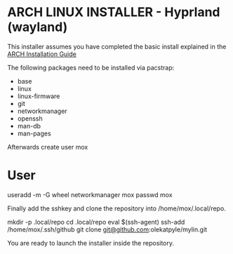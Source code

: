 # ARCH LINUX INSTALLER - Hyprland (wayland)

This installer assumes you have completed the basic install explained in the
[ARCH Installation Guide](https://wiki.archlinux.org/title/Installation_guide)

The following packages need to be installed via pacstrap:
- base
- linux
- linux-firmware
- git
- networkmanager
- openssh
- man-db
- man-pages

Afterwards create user mox
# User
useradd -m -G wheel networkmanager mox
passwd mox

Finally add the sshkey and clone the repository into /home/mox/.local/repo.

mkdir -p .local/repo
cd .local/repo
eval $(ssh-agent)
ssh-add /home/mox/.ssh/github
git clone git@github.com:olekatpyle/mylin.git

You are ready to launch the installer inside the repository.
